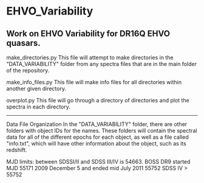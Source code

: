 # EHVO_Variability
Work on EHVO Variability for DR16Q EHVO quasars.
---
make_directories.py
    This file will attempt to make directories in the "DATA_VARIABILITY"
    folder from any spectra files that are in the main folder of the repository.

make_info_files.py
    This file will make info files for all directories within another given directory.

overplot.py
    This file will go through a directory of directories and plot the spectra
    in each directory.

---
Data File Organization
    In the "DATA_VARIABILITY" folder, there are other folders with object IDs 
    for the names. These folders will contain the spectral data for all of the
    different epochs for each object, as well as a file called "info.txt",
    which will have other information about the object, such as its redshift.

MJD limits:
between SDSSI/II and SDSS III/IV is 54663.
BOSS DR9 started MJD 55171 2009 December 5 and ended mid July 2011 55752
SDSS IV > 55752

